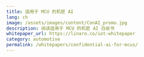 ```yaml
---
title: 适用于 MCU 的机密 AI
lang: ch
image: /assets/images/content/ConAI_promo.jpg
description: 阅读适用于 MCU 的机密 AI 白皮书
whitepaper_url: https://linaro.co/iot-whitepaper
category: automotive
permalink: /whitepapers/confidential-ai-for-mcus/
---
```

